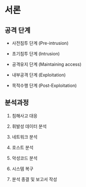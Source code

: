 # 서론

## 공격 단계

* 사전침투 단계 (Pre-intrusion)

* 초기침투 단계 (Intrusion)

* 공격유지 단계 (Maintaining access)

* 내부공격 단계 (Exploitation)

* 목적수행 단계 (Post-Exploitation)

## 분석과정

1. 침해사고 대응

2. 휘발성 데이터 분석

3. 네트워크 분석

4. 호스트 분석

5. 악성코드 분석

6. 시스템 복구

7. 분석 종결 및 보고서 작성

